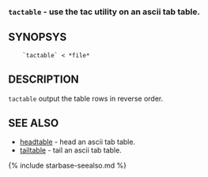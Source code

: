 
### `tactable`       - use the tac utility on an ascii tab table.

SYNOPSYS
--------

```
    `tactable` < *file*
```

DESCRIPTION
-----------

`tactable` output the table rows in reverse order.

SEE ALSO
--------


- [headtable](headtable.html)   - head an ascii tab table.
- [tailtable](tailtable.html)   - tail an ascii tab table.


{% include starbase-seealso.md %}

